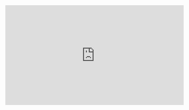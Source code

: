 <iframe width="560" height="315" src="https://youtu.be/wKID-S3ufrU" title="YouTube video player" frameborder="0" allow="accelerometer; autoplay; clipboard-write; encrypted-media; gyroscope; picture-in-picture; web-share" allowfullscreen></iframe>
